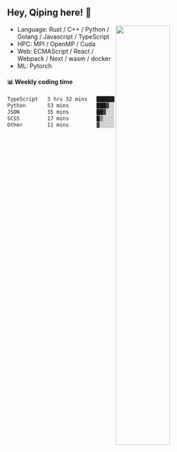 

## Hey, Qiping here! :wave:

[<img align="right" width="50%" src="https://github-readme-stats.vercel.app/api?username=ppppqp&theme=dark&show_icons=true">](https://metrics.lecoq.io/ppppqp?template=classic)



-   Language: Rust / C++ / Python / Golang / Javascript / TypeScript
-   HPC: MPI / OpenMP / Cuda
-   Web: ECMAScript / React / Webpack / Next / wasm / docker
-   ML: Pytorch



#### :bar_chart: Weekly coding time

<!--START_SECTION:waka-->

```txt
TypeScript   3 hrs 32 mins   ███████████████▒░░░░░░░░░   60.85 %
Python       53 mins         ███▓░░░░░░░░░░░░░░░░░░░░░   15.32 %
JSON         35 mins         ██▓░░░░░░░░░░░░░░░░░░░░░░   10.29 %
SCSS         17 mins         █▒░░░░░░░░░░░░░░░░░░░░░░░   05.09 %
Other        11 mins         ▓░░░░░░░░░░░░░░░░░░░░░░░░   03.23 %
```

<!--END_SECTION:waka-->
